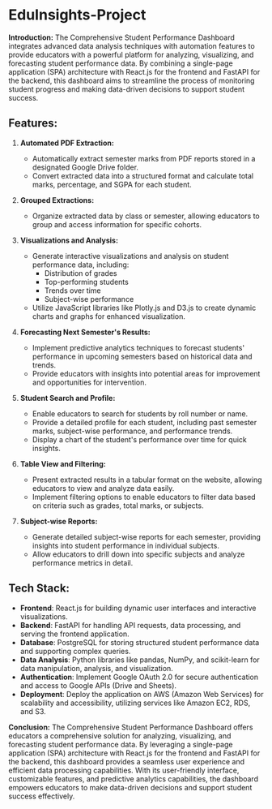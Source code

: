 # EduInsights-Project
**Introduction:** The Comprehensive Student Performance Dashboard integrates advanced data analysis techniques with automation features to provide educators with a powerful platform for analyzing, visualizing, and forecasting student performance data. By combining a single-page application (SPA) architecture with React.js for the frontend and FastAPI for the backend, this dashboard aims to streamline the process of monitoring student progress and making data-driven decisions to support student success.

## **Features:**

1. **Automated PDF Extraction:**

    - Automatically extract semester marks from PDF reports stored in a designated Google Drive folder.
    - Convert extracted data into a structured format and calculate total marks, percentage, and SGPA for each student.
2. **Grouped Extractions:**

    - Organize extracted data by class or semester, allowing educators to group and access information for specific cohorts.
3. **Visualizations and Analysis:**

    - Generate interactive visualizations and analysis on student performance data, including:
        - Distribution of grades
        - Top-performing students
        - Trends over time
        - Subject-wise performance
    - Utilize JavaScript libraries like Plotly.js and D3.js to create dynamic charts and graphs for enhanced visualization.
4. **Forecasting Next Semester's Results:**

    - Implement predictive analytics techniques to forecast students' performance in upcoming semesters based on historical data and trends.
    - Provide educators with insights into potential areas for improvement and opportunities for intervention.
5. **Student Search and Profile:**

    - Enable educators to search for students by roll number or name.
    - Provide a detailed profile for each student, including past semester marks, subject-wise performance, and performance trends.
    - Display a chart of the student's performance over time for quick insights.
6. **Table View and Filtering:**

    - Present extracted results in a tabular format on the website, allowing educators to view and analyze data easily.
    - Implement filtering options to enable educators to filter data based on criteria such as grades, total marks, or subjects.
7. **Subject-wise Reports:**

    - Generate detailed subject-wise reports for each semester, providing insights into student performance in individual subjects.
    - Allow educators to drill down into specific subjects and analyze performance metrics in detail.

## **Tech Stack:**

- **Frontend**: React.js for building dynamic user interfaces and interactive visualizations.
- **Backend**: FastAPI for handling API requests, data processing, and serving the frontend application.
- **Database**: PostgreSQL for storing structured student performance data and supporting complex queries.
- **Data Analysis**: Python libraries like pandas, NumPy, and scikit-learn for data manipulation, analysis, and visualization.
- **Authentication**: Implement Google OAuth 2.0 for secure authentication and access to Google APIs (Drive and Sheets).
- **Deployment**: Deploy the application on AWS (Amazon Web Services) for scalability and accessibility, utilizing services like Amazon EC2, RDS, and S3.

**Conclusion:** The Comprehensive Student Performance Dashboard offers educators a comprehensive solution for analyzing, visualizing, and forecasting student performance data. By leveraging a single-page application (SPA) architecture with React.js for the frontend and FastAPI for the backend, this dashboard provides a seamless user experience and efficient data processing capabilities. With its user-friendly interface, customizable features, and predictive analytics capabilities, the dashboard empowers educators to make data-driven decisions and support student success effectively.
